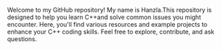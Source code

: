Welcome to my GitHub repository! My name is Hanzla.This repository is designed to help you learn C++and solve common issues you might encounter. Here, you'll find various resources and example projects to enhance your C++ coding skills. Feel free to explore, contribute, and ask questions.
